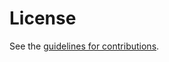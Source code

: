 # License

See the
[guidelines for contributions](https://github.com/tfpauly/draft-happy-eyeballs-v3/blob/main/CONTRIBUTING.md).
